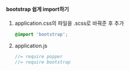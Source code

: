 #### bootstrap 쉽게 import하기

1. application.css의 파일을 .scss로 바꿔준 후 추가

   ```scss
   @import 'bootstrap';
   ```

2. application.js

   ```javascript
   //= require popper
   //= require bootstrap
   ```

   ​

